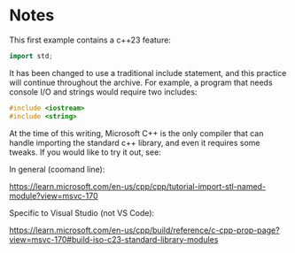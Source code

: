 # Notes

This first example contains a c++23 feature:

```c++
import std;
```

It has been changed to use a traditional include statement, and this practice will continue throughout the archive.  For example, a program that needs console I/O and strings would require two includes:

```c++
#include <iostream>
#include <string>
```

At the time of this writing, Microsoft C++ is the only compiler that can handle importing the standard c++ library, and even it requires some tweaks.  If you would like to try it out, see:

In general (coomand line):

https://learn.microsoft.com/en-us/cpp/cpp/tutorial-import-stl-named-module?view=msvc-170

Specific to Visual Studio (not VS Code):

https://learn.microsoft.com/en-us/cpp/build/reference/c-cpp-prop-page?view=msvc-170#build-iso-c23-standard-library-modules
